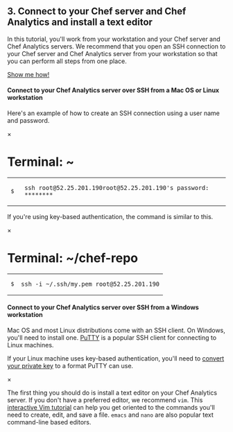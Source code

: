 ## 3. Connect to your Chef server and Chef Analytics and install a text editor

In this tutorial, you'll work from your workstation and your Chef server and Chef Analytics servers. We recommend that you open an SSH connection to your Chef server and Chef Analytics server from your workstation so that you can perform all steps from one place.

<a class="help-button radius" href="#" data-reveal-id="connect-ssh-help-modal">Show me how!</a>

<div id="connect-ssh-help-modal" class="reveal-modal" data-reveal aria-labelledby="modalTitle" aria-hidden="true" role="dialog">
<h4>Connect to your Chef Analytics server over SSH from a Mac OS or Linux workstation</h4>

<p>Here&#39;s an example of how to create an SSH connection using a user name and password.</p>
<div class="window ">
            <nav class="control-window">
              <div class="close">&times;</div>
              <div class="minimize"></div>
              <div class="deactivate"></div>
            </nav>
            <h1 class="titleInside">Terminal: ~</h1>
            <div class="container"><div class="terminal"><table><tr><td class='gutter'><pre class='line-numbers'><span class='line-number'>$</span><span class='line-number'>&nbsp;</span></pre></td><td class='code'><pre><code><span class='line command'>ssh root@52.25.201.190</span><span class='line output'>root@52.25.201.190's password: ********</span></code></pre></td></tr></table></div></div>
          </div>
<p>If you&#39;re using key-based authentication, the command is similar to this.</p>
<div class="window ">
            <nav class="control-window">
              <div class="close">&times;</div>
              <div class="minimize"></div>
              <div class="deactivate"></div>
            </nav>
            <h1 class="titleInside">Terminal: ~/chef-repo</h1>
            <div class="container"><div class="terminal"><table><tr><td class='gutter'><pre class='line-numbers'><span class='line-number'>$</span></pre></td><td class='code'><pre><code><span class='line command'>ssh -i ~/.ssh/my.pem root@52.25.201.190</span></code></pre></td></tr></table></div></div>
          </div>
<h4>Connect to your Chef Analytics server over SSH from a Windows workstation</h4>

<p>Mac OS and most Linux distributions come with an SSH client. On Windows, you&#39;ll need to install one. <a href="http://www.putty.org">PuTTY</a> is a popular SSH client for connecting to Linux machines.</p>

<p>If your Linux machine uses key-based authentication, you&#39;ll need to <a href="http://the.earth.li/~sgtatham/putty/0.64/htmldoc/Chapter8.html#pubkey">convert your private key</a> to a format PuTTY can use.</p>
  <a class="close-reveal-modal" aria-label="Close">&#215;</a>
</div>

The first thing you should do is install a text editor on your Chef Analytics server. If you don't have a preferred editor, we recommend `vim`. This [interactive Vim tutorial](http://www.openvim.com/tutorial.html) can help you get oriented to the commands you'll need to create, edit, and save a file. `emacs` and `nano` are also popular text command-line based editors.
